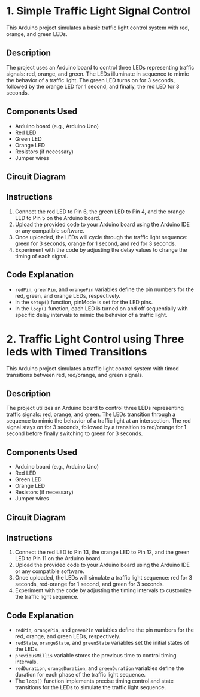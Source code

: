 # 1. Simple Traffic Light Signal Control

This Arduino project simulates a basic traffic light control system with red, orange, and green LEDs.

## Description

The project uses an Arduino board to control three LEDs representing traffic signals: red, orange, and green. The LEDs illuminate in sequence to mimic the behavior of a traffic light. The green LED turns on for 3 seconds, followed by the orange LED for 1 second, and finally, the red LED for 3 seconds.

## Components Used

- Arduino board (e.g., Arduino Uno)
- Red LED
- Green LED
- Orange LED
- Resistors (if necessary)
- Jumper wires

## Circuit Diagram


## Instructions

1. Connect the red LED to Pin 6, the green LED to Pin 4, and the orange LED to Pin 5 on the Arduino board.
2. Upload the provided code to your Arduino board using the Arduino IDE or any compatible software.
3. Once uploaded, the LEDs will cycle through the traffic light sequence: green for 3 seconds, orange for 1 second, and red for 3 seconds.
4. Experiment with the code by adjusting the delay values to change the timing of each signal.

## Code Explanation

- `redPin`, `greenPin`, and `orangePin` variables define the pin numbers for the red, green, and orange LEDs, respectively.
- In the `setup()` function, pinMode is set for the LED pins.
- In the `loop()` function, each LED is turned on and off sequentially with specific delay intervals to mimic the behavior of a traffic light.


# 2. Traffic Light Control using Three leds with Timed Transitions

This Arduino project simulates a traffic light control system with timed transitions between red, red/orange, and green signals.

## Description

The project utilizes an Arduino board to control three LEDs representing traffic signals: red, orange, and green. The LEDs transition through a sequence to mimic the behavior of a traffic light at an intersection. The red signal stays on for 3 seconds, followed by a transition to red/orange for 1 second before finally switching to green for 3 seconds.

## Components Used

- Arduino board (e.g., Arduino Uno)
- Red LED
- Green LED
- Orange LED
- Resistors (if necessary)
- Jumper wires

## Circuit Diagram


## Instructions

1. Connect the red LED to Pin 13, the orange LED to Pin 12, and the green LED to Pin 11 on the Arduino board.
2. Upload the provided code to your Arduino board using the Arduino IDE or any compatible software.
3. Once uploaded, the LEDs will simulate a traffic light sequence: red for 3 seconds, red-orange for 1 second, and green for 3 seconds.
4. Experiment with the code by adjusting the timing intervals to customize the traffic light sequence.

## Code Explanation

- `redPin`, `orangePin`, and `greenPin` variables define the pin numbers for the red, orange, and green LEDs, respectively.
- `redState`, `orangeState`, and `greenState` variables set the initial states of the LEDs.
- `previousMillis` variable stores the previous time to control timing intervals.
- `redDuration`, `orangeDuration`, and `greenDuration` variables define the duration for each phase of the traffic light sequence.
- The `loop()` function implements precise timing control and state transitions for the LEDs to simulate the traffic light sequence.


